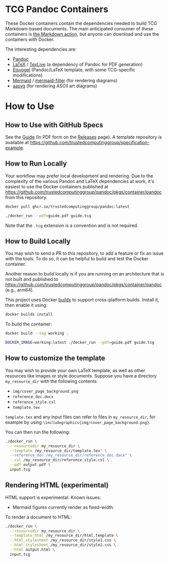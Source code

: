 # TCG Pandoc Containers

These Docker containers contain the dependencies needed to build TCG
Markdown-based documents. The main anticipated consumer of these
containers is
[the Markdown action](https://github.com/trustedcomputinggroup/markdown),
but anyone can download and use the containers with Docker.

The interesting dependencies are:

* [Pandoc](https://pandoc.org)
* [LaTeX](https://www.latex-project.org) /
  [TexLive](https://www.tug.org/texlive/)
  (a dependency of Pandoc for PDF generation)
* [Eisvogel](https://github.com/Wandmalfarbe/pandoc-latex-template)
  (Pandoc/LaTeX template, with some TCG-specific modifications)
* [Mermaid](https://mermaid-js.github.io/mermaid/#/) /
  [mermaid-filter](https://github.com/raghur/mermaid-filter) (for rendering diagrams)
* [aasvg](https://github.com/martinthomson/aasvg) (for rendering ASCII art diagrams)

# How to Use

## How to Use with GitHub Specs

See the [Guide](guide.tcg) (In PDF form on the [Releases](https://github.com/TrustedComputingGroup/pandoc/releases) page).
A template repository is available at https://github.com/trustedcomputinggroup/specification-example.

## How to Run Locally

Your workflow may prefer local development and rendering. Due to the complexity of the various Pandoc
and LaTeX dependencies at work, it's easiest to use the Docker containers published at
https://github.com/trustedcomputinggroup/pandoc/pkgs/container/pandoc from this repository.

```sh
docker pull ghcr.io/trustedcomputinggroup/pandoc:latest

./docker_run --pdf=guide.pdf guide.tcg
```

Note that the `.tcg` extension is a convention and is not required.

## How to Build Locally

You may wish to send a PR to this repository, to add a feature or fix an issue with the tools.
To do so, it can be helpful to build and test the Docker container.

Another reason to build locally is if you are running on an architecture that is not built
and published to https://github.com/trustedcomputinggroup/pandoc/pkgs/container/pandoc
(e.g., arm64).

This project uses Docker [buildx](https://docs.docker.com/build/architecture#buildx)
to support cross-platform builds. Install it, then enable it using:

```sh
docker buildx install
```

To build the container:

```sh
docker build --tag working .

DOCKER_IMAGE=working:latest ./docker_run --pdf=guide.pdf guide.tcg
```

## How to customize the template

You may wish to provide your own LaTeX template, as well as other resources like images or style documents.
Suppose you have a directory `my_resource_dir` with the following contents:

- `img/cover_page_background.png`
- `reference_doc.docx`
- `reference_style.csl`
- `template.tex`

`template.tex` and any input files can refer to files in `my_resource_dir`, for example
by using `\includegraphics{img/cover_page_background.png}`.

You can then run the following:

```sh
./docker_run \
  --resourcedir my_resource_dir \
  --template /my_resource_dir/template.tex" \
  --reference_doc /my_resource_dir/reference_doc.docx" \
  --csl /my_resource_dir/reference_style.csl \
  --pdf output.pdf \
  input.tcg
```

## Rendering HTML (experimental)

HTML support is experimental. Known issues:

- Mermaid figures currently render as fixed-width.

To render a document to HTML:

```sh
./docker_run \
  --resourcedir my_resource_dir \
  --template_html /my_resource_dir/html.template \
  --html_stylesheet /my_resource_dir/style1.css \
  --html_stylesheet /my_resource_dir/style2.css \
  --html output.html \
  input.tcg
```
